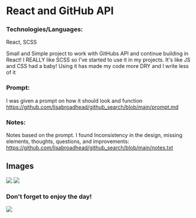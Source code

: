 # React and GitHub API

### Technologies/Languages: 
React, SCSS

Small and Simple project to work with GitHubs API and continue building in React! I REALLY like SCSS so I've started to use it in my projects. It's like JS and CSS had a baby! Using it has made my code more DRY and I write less of it



### Prompt:
I was given a prompt on how it should look and function<br/>
https://github.com/lisabroadhead/github_search/blob/main/prompt.md

### Notes:
Notes based on the prompt. I found Inconsistency in the design, missing elements, thoughts, questions, and improvements:<br/>
https://github.com/lisabroadhead/github_search/blob/main/notes.txt

## Images
![](https://github.com/lisabroadhead/github_search/blob/main/Screen%20Recording%202022-06-02%20at%2010.06.05%20AM.gif)
![](https://github.com/lisabroadhead/github_search/blob/main/Screen%20Shot%202022-06-01%20at%206.36.59%20PM.png)


### Don't forget to enjoy the day!
![](https://github.com/lisabroadhead/FrontEndDevelopment/blob/main/css.gif)
